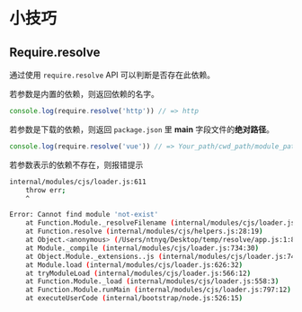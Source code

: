 # 小技巧

## Require.resolve

通过使用 `require.resolve` API 可以判断是否存在此依赖。

若参数是内置的依赖，则返回依赖的名字。

```js
console.log(require.resolve('http')) // => http
```

若参数是下载的依赖，则返回 `package.json` 里 **main** 字段文件的**绝对路径**。

```js
console.log(require.resolve('vue')) // => Your_path/cwd_path/module_path/main_file_path
```

若参数表示的依赖不存在，则报错提示

```bash
internal/modules/cjs/loader.js:611
    throw err;
    ^

Error: Cannot find module 'not-exist'
    at Function.Module._resolveFilename (internal/modules/cjs/loader.js:609:15)
    at Function.resolve (internal/modules/cjs/helpers.js:28:19)
    at Object.<anonymous> (/Users/ntnyq/Desktop/temp/resolve/app.js:1:83)
    at Module._compile (internal/modules/cjs/loader.js:734:30)
    at Object.Module._extensions..js (internal/modules/cjs/loader.js:745:10)
    at Module.load (internal/modules/cjs/loader.js:626:32)
    at tryModuleLoad (internal/modules/cjs/loader.js:566:12)
    at Function.Module._load (internal/modules/cjs/loader.js:558:3)
    at Function.Module.runMain (internal/modules/cjs/loader.js:797:12)
    at executeUserCode (internal/bootstrap/node.js:526:15)
```
